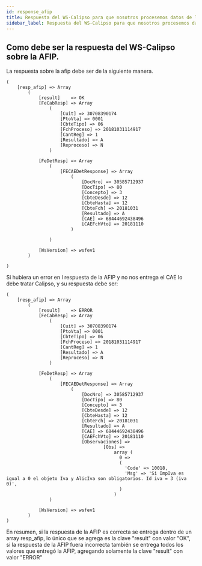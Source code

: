 ```yaml
---
id: response_afip
title: Respuesta del WS-Calipso para que nosotros procesemos datos de la AFIP
sidebar_label: Respuesta del WS-Calipso para que nosotros procesemos datos de la AFIP
---
```


## Como debe ser la respuesta del WS-Calipso sobre la AFIP.




La respuesta sobre la afip debe ser de la siguiente manera.

```
(
    [resp_afip] => Array
        (
            [result]    => OK
            [FeCabResp] => Array
                (
                    [Cuit] => 30708390174
                    [PtoVta] => 0001
                    [CbteTipo] => 06
                    [FchProceso] => 20181031114917
                    [CantReg] => 1
                    [Resultado] => A
                    [Reproceso] => N
                )

            [FeDetResp] => Array
                (
                    [FECAEDetResponse] => Array
                        (
                            [DocNro] => 30585712937
                            [DocTipo] => 80
                            [Concepto] => 3
                            [CbteDesde] => 12
                            [CbteHasta] => 12
                            [CbteFch] => 20181031
                            [Resultado] => A
                            [CAE] => 68444692438496
                            [CAEFchVto] => 20181110
                        )

                )

            [WsVersion] => wsfev1
        )

)

```

Si hubiera un error en l respuesta de la AFIP y no nos entrega el CAE lo debe tratar Calipso, y su respuesta debe ser:

```
(
    [resp_afip] => Array
        (
            [result]    => ERROR
            [FeCabResp] => Array
                (
                    [Cuit] => 30708390174
                    [PtoVta] => 0001
                    [CbteTipo] => 06
                    [FchProceso] => 20181031114917
                    [CantReg] => 1
                    [Resultado] => A
                    [Reproceso] => N
                )

            [FeDetResp] => Array
                (
                    [FECAEDetResponse] => Array
                        (
                            [DocNro] => 30585712937
                            [DocTipo] => 80
                            [Concepto] => 3
                            [CbteDesde] => 12
                            [CbteHasta] => 12
                            [CbteFch] => 20181031
                            [Resultado] => A
                            [CAE] => 68444692438496
                            [CAEFchVto] => 20181110
                            [Observaciones] =>
                                    [Obs] =>
                                        array (
                                          0 =>
                                          (
                                            'Code' => 10018,
                                            'Msg' => 'Si ImpIva es igual a 0 el objeto Iva y AlicIva son obligatorios. Id iva = 3 (iva 0)',
                                          )
                                        )
                )

            [WsVersion] => wsfev1
        )
)
```


En resumen, si la respuesta de la AFIP es correcta se entrega dentro de un array resp_afip, lo único que se agrega es la clave "result" con valor "OK", si la respuesta de la AFIP fuera incorrecta
también se entrega todos los valores que entregó la AFIP, agregando solamente la clave "result" con valor "ERROR"
